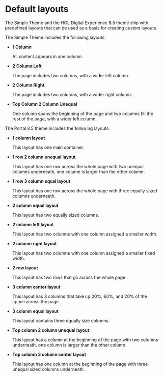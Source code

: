 # Default layouts

The Simple Theme and the HCL Digital Experience 8.5 theme ship with predefined layouts that can be used as a basis for creating custom layouts.

The Simple Theme includes the following layouts:

-   **1 Column**

    All content appears in one column.

-   **2 Column Left**

    The page includes two columns, with a wider left column.

-   **2 Column Right**

    The page includes two columns, with a wider right column.

-   **Top Column 2 Column Unequal**

    One column spans the beginning of the page and two columns fill the rest of the page, with a wider left column.


The Portal 8.5 theme includes the following layouts:

-   **1 column layout**

    This layout has one main container.

-   **1 row 2 column unequal layout**

    This layout has one row across the whole page with two unequal columns underneath, one column is larger than the other column.

-   **1 row 3 column equal layout**

    This layout has one row across the whole page with three equally sized columns underneath.

-   **2 column equal layout**

    This layout has two equally sized columns.

-   **2 column left layout**

    This layout has two columns with one column assigned a smaller width.

-   **2 column right layout**

    This layout has two columns with one column assigned a smaller fixed width.

-   **2 row layout**

    This layout has two rows that go across the whole page.

-   **3 column center layout**

    This layout has 3 columns that take up 20%, 60%, and 20% of the space across the page.

-   **3 column equal layout**

    This layout contains three equally size columns.

-   **Top column 2 column unequal layout**

    This layout has a column at the beginning of the page with two columns underneath, one column is larger than the other column.

-   **Top column 3 column center layout**

    This layout has one column at the beginning of the page with three unequal sized columns underneath.



